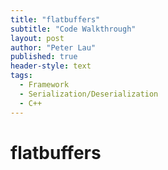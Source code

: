 ```yaml
---
title: "flatbuffers"
subtitle: "Code Walkthrough"
layout: post
author: "Peter Lau"
published: true
header-style: text
tags:
  - Framework
  - Serialization/Deserialization
  - C++
---
```


# flatbuffers
